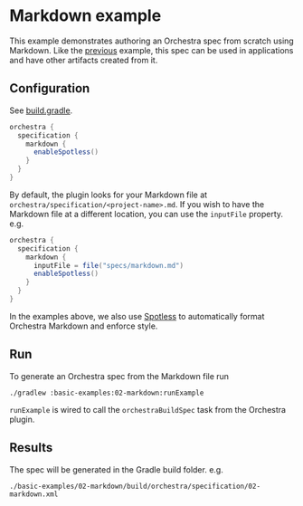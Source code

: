 # Markdown example

This example demonstrates authoring an Orchestra spec from scratch using Markdown. Like the 
[previous](../01-orchestra-hub) example, this spec can be used in applications and have other artifacts created from it.


## Configuration

See [build.gradle](./build.gradle). 

```groovy
orchestra {
  specification {
    markdown {
      enableSpotless()
    }
  }
}
```

By default, the plugin looks for your Markdown file at `orchestra/specification/<project-name>.md`. If you wish to 
have the Markdown file at a different location, you can use the `inputFile` property. e.g.

```groovy
orchestra {
  specification {
    markdown {
      inputFile = file("specs/markdown.md")
      enableSpotless()
    }
  }
}
```

In the examples above, we also use [Spotless](https://github.com/diffplug/spotless) to automatically format Orchestra 
Markdown and enforce style.

## Run

To generate an Orchestra spec from the Markdown file run

```
./gradlew :basic-examples:02-markdown:runExample
```
`runExample` is wired to call the `orchestraBuildSpec` task from the Orchestra plugin.

## Results 

The spec will be generated in the Gradle build folder. e.g.

```
./basic-examples/02-markdown/build/orchestra/specification/02-markdown.xml
```
